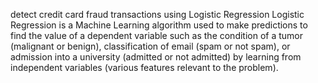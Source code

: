 detect credit card fraud transactions using Logistic Regression
Logistic Regression is a Machine Learning algorithm used to make predictions to find the value of a dependent variable such as the condition of a tumor (malignant or benign), classification of email (spam or not spam), or admission into a university (admitted or not admitted) by learning from independent variables (various features relevant to the problem).
